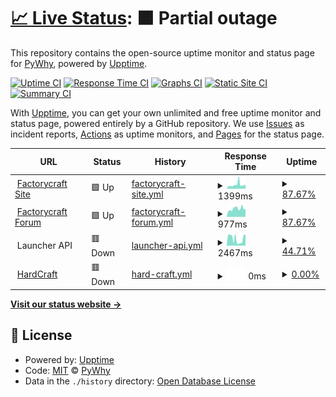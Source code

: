 # [📈 Live Status](https://py.kitsu-team.dev): <!--live status--> **🟧 Partial outage**

This repository contains the open-source uptime monitor and status page for [PyWhy](https://kitsu-team.dev/), powered by [Upptime](https://github.com/upptime/upptime).

[![Uptime CI](https://github.com/PyWhy-3275/upptime/workflows/Uptime%20CI/badge.svg)](https://github.com/PyWhy-3275/upptime/actions?query=workflow%3A%22Uptime+CI%22)
[![Response Time CI](https://github.com/PyWhy-3275/upptime/workflows/Response%20Time%20CI/badge.svg)](https://github.com/PyWhy-3275/upptime/actions?query=workflow%3A%22Response+Time+CI%22)
[![Graphs CI](https://github.com/PyWhy-3275/upptime/workflows/Graphs%20CI/badge.svg)](https://github.com/PyWhy-3275/upptime/actions?query=workflow%3A%22Graphs+CI%22)
[![Static Site CI](https://github.com/PyWhy-3275/upptime/workflows/Static%20Site%20CI/badge.svg)](https://github.com/PyWhy-3275/upptime/actions?query=workflow%3A%22Static+Site+CI%22)
[![Summary CI](https://github.com/PyWhy-3275/upptime/workflows/Summary%20CI/badge.svg)](https://github.com/PyWhy-3275/upptime/actions?query=workflow%3A%22Summary+CI%22)

With [Upptime](https://upptime.js.org), you can get your own unlimited and free uptime monitor and status page, powered entirely by a GitHub repository. We use [Issues](https://github.com/PyWhy-3275/upptime/issues) as incident reports, [Actions](https://github.com/PyWhy-3275/upptime/actions) as uptime monitors, and [Pages](https://py.kitsu-team.dev) for the status page.

<!--start: status pages-->
<!-- This summary is generated by Upptime (https://github.com/upptime/upptime) -->
<!-- Do not edit this manually, your changes will be overwritten -->
<!-- prettier-ignore -->
| URL | Status | History | Response Time | Uptime |
| --- | ------ | ------- | ------------- | ------ |
| <img alt="" src="https://factorycraft.cf/favicon.ico" height="13"> [Factorycraft Site](https://site.factorycraft.cf) | 🟩 Up | [factorycraft-site.yml](https://github.com/PyWhy-3275/upptime/commits/HEAD/history/factorycraft-site.yml) | <details><summary><img alt="Response time graph" src="./graphs/factorycraft-site/response-time-week.png" height="20"> 1399ms</summary><br><a href="https://py.kitsu-team.dev/history/factorycraft-site"><img alt="Response time 1549" src="https://img.shields.io/endpoint?url=https%3A%2F%2Fraw.githubusercontent.com%2FPyWhy-3275%2Fupptime%2FHEAD%2Fapi%2Ffactorycraft-site%2Fresponse-time.json"></a><br><a href="https://py.kitsu-team.dev/history/factorycraft-site"><img alt="24-hour response time 1761" src="https://img.shields.io/endpoint?url=https%3A%2F%2Fraw.githubusercontent.com%2FPyWhy-3275%2Fupptime%2FHEAD%2Fapi%2Ffactorycraft-site%2Fresponse-time-day.json"></a><br><a href="https://py.kitsu-team.dev/history/factorycraft-site"><img alt="7-day response time 1399" src="https://img.shields.io/endpoint?url=https%3A%2F%2Fraw.githubusercontent.com%2FPyWhy-3275%2Fupptime%2FHEAD%2Fapi%2Ffactorycraft-site%2Fresponse-time-week.json"></a><br><a href="https://py.kitsu-team.dev/history/factorycraft-site"><img alt="30-day response time 1737" src="https://img.shields.io/endpoint?url=https%3A%2F%2Fraw.githubusercontent.com%2FPyWhy-3275%2Fupptime%2FHEAD%2Fapi%2Ffactorycraft-site%2Fresponse-time-month.json"></a><br><a href="https://py.kitsu-team.dev/history/factorycraft-site"><img alt="1-year response time 1549" src="https://img.shields.io/endpoint?url=https%3A%2F%2Fraw.githubusercontent.com%2FPyWhy-3275%2Fupptime%2FHEAD%2Fapi%2Ffactorycraft-site%2Fresponse-time-year.json"></a></details> | <details><summary><a href="https://py.kitsu-team.dev/history/factorycraft-site">87.67%</a></summary><a href="https://py.kitsu-team.dev/history/factorycraft-site"><img alt="All-time uptime 90.82%" src="https://img.shields.io/endpoint?url=https%3A%2F%2Fraw.githubusercontent.com%2FPyWhy-3275%2Fupptime%2FHEAD%2Fapi%2Ffactorycraft-site%2Fuptime.json"></a><br><a href="https://py.kitsu-team.dev/history/factorycraft-site"><img alt="24-hour uptime 28.94%" src="https://img.shields.io/endpoint?url=https%3A%2F%2Fraw.githubusercontent.com%2FPyWhy-3275%2Fupptime%2FHEAD%2Fapi%2Ffactorycraft-site%2Fuptime-day.json"></a><br><a href="https://py.kitsu-team.dev/history/factorycraft-site"><img alt="7-day uptime 87.67%" src="https://img.shields.io/endpoint?url=https%3A%2F%2Fraw.githubusercontent.com%2FPyWhy-3275%2Fupptime%2FHEAD%2Fapi%2Ffactorycraft-site%2Fuptime-week.json"></a><br><a href="https://py.kitsu-team.dev/history/factorycraft-site"><img alt="30-day uptime 87.22%" src="https://img.shields.io/endpoint?url=https%3A%2F%2Fraw.githubusercontent.com%2FPyWhy-3275%2Fupptime%2FHEAD%2Fapi%2Ffactorycraft-site%2Fuptime-month.json"></a><br><a href="https://py.kitsu-team.dev/history/factorycraft-site"><img alt="1-year uptime 90.82%" src="https://img.shields.io/endpoint?url=https%3A%2F%2Fraw.githubusercontent.com%2FPyWhy-3275%2Fupptime%2FHEAD%2Fapi%2Ffactorycraft-site%2Fuptime-year.json"></a></details>
| <img alt="" src="https://factorycraft.cf/favicon.ico" height="13"> [Factorycraft Forum](https://factorycraft.cf) | 🟩 Up | [factorycraft-forum.yml](https://github.com/PyWhy-3275/upptime/commits/HEAD/history/factorycraft-forum.yml) | <details><summary><img alt="Response time graph" src="./graphs/factorycraft-forum/response-time-week.png" height="20"> 977ms</summary><br><a href="https://py.kitsu-team.dev/history/factorycraft-forum"><img alt="Response time 1181" src="https://img.shields.io/endpoint?url=https%3A%2F%2Fraw.githubusercontent.com%2FPyWhy-3275%2Fupptime%2FHEAD%2Fapi%2Ffactorycraft-forum%2Fresponse-time.json"></a><br><a href="https://py.kitsu-team.dev/history/factorycraft-forum"><img alt="24-hour response time 1128" src="https://img.shields.io/endpoint?url=https%3A%2F%2Fraw.githubusercontent.com%2FPyWhy-3275%2Fupptime%2FHEAD%2Fapi%2Ffactorycraft-forum%2Fresponse-time-day.json"></a><br><a href="https://py.kitsu-team.dev/history/factorycraft-forum"><img alt="7-day response time 977" src="https://img.shields.io/endpoint?url=https%3A%2F%2Fraw.githubusercontent.com%2FPyWhy-3275%2Fupptime%2FHEAD%2Fapi%2Ffactorycraft-forum%2Fresponse-time-week.json"></a><br><a href="https://py.kitsu-team.dev/history/factorycraft-forum"><img alt="30-day response time 1206" src="https://img.shields.io/endpoint?url=https%3A%2F%2Fraw.githubusercontent.com%2FPyWhy-3275%2Fupptime%2FHEAD%2Fapi%2Ffactorycraft-forum%2Fresponse-time-month.json"></a><br><a href="https://py.kitsu-team.dev/history/factorycraft-forum"><img alt="1-year response time 1181" src="https://img.shields.io/endpoint?url=https%3A%2F%2Fraw.githubusercontent.com%2FPyWhy-3275%2Fupptime%2FHEAD%2Fapi%2Ffactorycraft-forum%2Fresponse-time-year.json"></a></details> | <details><summary><a href="https://py.kitsu-team.dev/history/factorycraft-forum">87.67%</a></summary><a href="https://py.kitsu-team.dev/history/factorycraft-forum"><img alt="All-time uptime 94.84%" src="https://img.shields.io/endpoint?url=https%3A%2F%2Fraw.githubusercontent.com%2FPyWhy-3275%2Fupptime%2FHEAD%2Fapi%2Ffactorycraft-forum%2Fuptime.json"></a><br><a href="https://py.kitsu-team.dev/history/factorycraft-forum"><img alt="24-hour uptime 28.95%" src="https://img.shields.io/endpoint?url=https%3A%2F%2Fraw.githubusercontent.com%2FPyWhy-3275%2Fupptime%2FHEAD%2Fapi%2Ffactorycraft-forum%2Fuptime-day.json"></a><br><a href="https://py.kitsu-team.dev/history/factorycraft-forum"><img alt="7-day uptime 87.67%" src="https://img.shields.io/endpoint?url=https%3A%2F%2Fraw.githubusercontent.com%2FPyWhy-3275%2Fupptime%2FHEAD%2Fapi%2Ffactorycraft-forum%2Fuptime-week.json"></a><br><a href="https://py.kitsu-team.dev/history/factorycraft-forum"><img alt="30-day uptime 87.22%" src="https://img.shields.io/endpoint?url=https%3A%2F%2Fraw.githubusercontent.com%2FPyWhy-3275%2Fupptime%2FHEAD%2Fapi%2Ffactorycraft-forum%2Fuptime-month.json"></a><br><a href="https://py.kitsu-team.dev/history/factorycraft-forum"><img alt="1-year uptime 94.84%" src="https://img.shields.io/endpoint?url=https%3A%2F%2Fraw.githubusercontent.com%2FPyWhy-3275%2Fupptime%2FHEAD%2Fapi%2Ffactorycraft-forum%2Fuptime-year.json"></a></details>
| <img alt="" src="https://factorycraft.cf/favicon.ico" height="13"> Launcher API | 🟥 Down | [launcher-api.yml](https://github.com/PyWhy-3275/upptime/commits/HEAD/history/launcher-api.yml) | <details><summary><img alt="Response time graph" src="./graphs/launcher-api/response-time-week.png" height="20"> 2467ms</summary><br><a href="https://py.kitsu-team.dev/history/launcher-api"><img alt="Response time 1484" src="https://img.shields.io/endpoint?url=https%3A%2F%2Fraw.githubusercontent.com%2FPyWhy-3275%2Fupptime%2FHEAD%2Fapi%2Flauncher-api%2Fresponse-time.json"></a><br><a href="https://py.kitsu-team.dev/history/launcher-api"><img alt="24-hour response time 3913" src="https://img.shields.io/endpoint?url=https%3A%2F%2Fraw.githubusercontent.com%2FPyWhy-3275%2Fupptime%2FHEAD%2Fapi%2Flauncher-api%2Fresponse-time-day.json"></a><br><a href="https://py.kitsu-team.dev/history/launcher-api"><img alt="7-day response time 2467" src="https://img.shields.io/endpoint?url=https%3A%2F%2Fraw.githubusercontent.com%2FPyWhy-3275%2Fupptime%2FHEAD%2Fapi%2Flauncher-api%2Fresponse-time-week.json"></a><br><a href="https://py.kitsu-team.dev/history/launcher-api"><img alt="30-day response time 2269" src="https://img.shields.io/endpoint?url=https%3A%2F%2Fraw.githubusercontent.com%2FPyWhy-3275%2Fupptime%2FHEAD%2Fapi%2Flauncher-api%2Fresponse-time-month.json"></a><br><a href="https://py.kitsu-team.dev/history/launcher-api"><img alt="1-year response time 1484" src="https://img.shields.io/endpoint?url=https%3A%2F%2Fraw.githubusercontent.com%2FPyWhy-3275%2Fupptime%2FHEAD%2Fapi%2Flauncher-api%2Fresponse-time-year.json"></a></details> | <details><summary><a href="https://py.kitsu-team.dev/history/launcher-api">44.71%</a></summary><a href="https://py.kitsu-team.dev/history/launcher-api"><img alt="All-time uptime 75.91%" src="https://img.shields.io/endpoint?url=https%3A%2F%2Fraw.githubusercontent.com%2FPyWhy-3275%2Fupptime%2FHEAD%2Fapi%2Flauncher-api%2Fuptime.json"></a><br><a href="https://py.kitsu-team.dev/history/launcher-api"><img alt="24-hour uptime 0.00%" src="https://img.shields.io/endpoint?url=https%3A%2F%2Fraw.githubusercontent.com%2FPyWhy-3275%2Fupptime%2FHEAD%2Fapi%2Flauncher-api%2Fuptime-day.json"></a><br><a href="https://py.kitsu-team.dev/history/launcher-api"><img alt="7-day uptime 44.71%" src="https://img.shields.io/endpoint?url=https%3A%2F%2Fraw.githubusercontent.com%2FPyWhy-3275%2Fupptime%2FHEAD%2Fapi%2Flauncher-api%2Fuptime-week.json"></a><br><a href="https://py.kitsu-team.dev/history/launcher-api"><img alt="30-day uptime 40.70%" src="https://img.shields.io/endpoint?url=https%3A%2F%2Fraw.githubusercontent.com%2FPyWhy-3275%2Fupptime%2FHEAD%2Fapi%2Flauncher-api%2Fuptime-month.json"></a><br><a href="https://py.kitsu-team.dev/history/launcher-api"><img alt="1-year uptime 75.91%" src="https://img.shields.io/endpoint?url=https%3A%2F%2Fraw.githubusercontent.com%2FPyWhy-3275%2Fupptime%2FHEAD%2Fapi%2Flauncher-api%2Fuptime-year.json"></a></details>
| <img alt="" src="https://icons.duckduckgo.com/ip3/null.ico" height="13"> [HardCraft](ip.kitsu-team.dev) | 🟥 Down | [hard-craft.yml](https://github.com/PyWhy-3275/upptime/commits/HEAD/history/hard-craft.yml) | <details><summary><img alt="Response time graph" src="./graphs/hard-craft/response-time-week.png" height="20"> 0ms</summary><br><a href="https://py.kitsu-team.dev/history/hard-craft"><img alt="Response time 412" src="https://img.shields.io/endpoint?url=https%3A%2F%2Fraw.githubusercontent.com%2FPyWhy-3275%2Fupptime%2FHEAD%2Fapi%2Fhard-craft%2Fresponse-time.json"></a><br><a href="https://py.kitsu-team.dev/history/hard-craft"><img alt="24-hour response time 0" src="https://img.shields.io/endpoint?url=https%3A%2F%2Fraw.githubusercontent.com%2FPyWhy-3275%2Fupptime%2FHEAD%2Fapi%2Fhard-craft%2Fresponse-time-day.json"></a><br><a href="https://py.kitsu-team.dev/history/hard-craft"><img alt="7-day response time 0" src="https://img.shields.io/endpoint?url=https%3A%2F%2Fraw.githubusercontent.com%2FPyWhy-3275%2Fupptime%2FHEAD%2Fapi%2Fhard-craft%2Fresponse-time-week.json"></a><br><a href="https://py.kitsu-team.dev/history/hard-craft"><img alt="30-day response time 409" src="https://img.shields.io/endpoint?url=https%3A%2F%2Fraw.githubusercontent.com%2FPyWhy-3275%2Fupptime%2FHEAD%2Fapi%2Fhard-craft%2Fresponse-time-month.json"></a><br><a href="https://py.kitsu-team.dev/history/hard-craft"><img alt="1-year response time 412" src="https://img.shields.io/endpoint?url=https%3A%2F%2Fraw.githubusercontent.com%2FPyWhy-3275%2Fupptime%2FHEAD%2Fapi%2Fhard-craft%2Fresponse-time-year.json"></a></details> | <details><summary><a href="https://py.kitsu-team.dev/history/hard-craft">0.00%</a></summary><a href="https://py.kitsu-team.dev/history/hard-craft"><img alt="All-time uptime 50.18%" src="https://img.shields.io/endpoint?url=https%3A%2F%2Fraw.githubusercontent.com%2FPyWhy-3275%2Fupptime%2FHEAD%2Fapi%2Fhard-craft%2Fuptime.json"></a><br><a href="https://py.kitsu-team.dev/history/hard-craft"><img alt="24-hour uptime 0.00%" src="https://img.shields.io/endpoint?url=https%3A%2F%2Fraw.githubusercontent.com%2FPyWhy-3275%2Fupptime%2FHEAD%2Fapi%2Fhard-craft%2Fuptime-day.json"></a><br><a href="https://py.kitsu-team.dev/history/hard-craft"><img alt="7-day uptime 0.00%" src="https://img.shields.io/endpoint?url=https%3A%2F%2Fraw.githubusercontent.com%2FPyWhy-3275%2Fupptime%2FHEAD%2Fapi%2Fhard-craft%2Fuptime-week.json"></a><br><a href="https://py.kitsu-team.dev/history/hard-craft"><img alt="30-day uptime 16.81%" src="https://img.shields.io/endpoint?url=https%3A%2F%2Fraw.githubusercontent.com%2FPyWhy-3275%2Fupptime%2FHEAD%2Fapi%2Fhard-craft%2Fuptime-month.json"></a><br><a href="https://py.kitsu-team.dev/history/hard-craft"><img alt="1-year uptime 50.18%" src="https://img.shields.io/endpoint?url=https%3A%2F%2Fraw.githubusercontent.com%2FPyWhy-3275%2Fupptime%2FHEAD%2Fapi%2Fhard-craft%2Fuptime-year.json"></a></details>

<!--end: status pages-->

[**Visit our status website →**](https://py.kitsu-team.dev)

## 📄 License

- Powered by: [Upptime](https://github.com/upptime/upptime)
- Code: [MIT](./LICENSE) © [PyWhy](https://kitsu-team.dev/)
- Data in the `./history` directory: [Open Database License](https://opendatacommons.org/licenses/odbl/1-0/)
